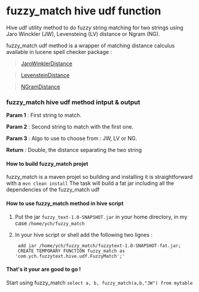 # fuzzy_match hive udf function
Hive udf utility method to do fuzzy string matching for two strings using Jaro Winckler (JW), Levensteing (LV) distance or Ngram (NG).

fuzzy_match udf method is a wrapper of matching distance calculus available in lucene spell checker package :

><a href="https://lucene.apache.org/core/3_5_0/api/contrib-spellchecker/org/apache/lucene/search/spell/JaroWinklerDistance.html" target="_blank">JaroWinklerDistance</a>

><a href="https://lucene.apache.org/core/3_5_0/api/contrib-spellchecker/org/apache/lucene/search/spell/LevensteinDistance.html" target="_blank">LevensteinDistance</a>

><a href="https://lucene.apache.org/core/3_5_0/api/contrib-spellchecker/org/apache/lucene/search/spell/NGramDistance.html" target="_blank">NGramDistance</a>

### fuzzy_match hive udf method intput & output

**Param 1** : First string to match.

**Param 2** : Second string to match with the first one.

**Param 3** : Algo to use to choose from : JW, LV or NG.

**Return** : Double, the distance separating the two string

#### How to build fuzzy_match projet
fuzzy_match is a maven projet so building and installing it is straightforward with a `mvn clean install`
The task will build a fat jar including all the dependencies of the fuzzy_match udf

#### How to use fuzzy_match method in hive script
1. Put the jar `fuzzy_text-1.0-SNAPSHOT.jar` in your home directory, in my case `/home/ych/fuzzy_match`
2. In your hive script or shell add the following two lignes :

    ```
     add jar /home/ych/fuzzy_match/fuzzytext-1.0-SNAPSHOT-fat.jar;
     CREATE TEMPORARY FUNCTION fuzzy_match as 'com.ych.fuzzytext.hive.udf.FuzzyMatch';'
    ```
    
#### That's it your are good to go !
Start using fuzzy_match `select a, b, fuzzy_match(a,b,"JW") from mytable`
